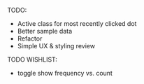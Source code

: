 TODO:
* Active class for most recently clicked dot
* Better sample data
* Refactor
* Simple UX & styling review



TODO WISHLIST:
  * toggle show frequency vs. count
